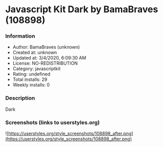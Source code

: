 # Javascript Kit Dark by BamaBraves (108898)

### Information
- Author: BamaBraves (unknown)
- Created at: unknown
- Updated at: 3/4/2020, 6:09:30 AM
- License: NO-REDISTRIBUTION
- Category: javascriptkit
- Rating: undefined
- Total installs: 29
- Weekly installs: 0


### Description
Dark


### Screenshots (links to userstyles.org)
![https://userstyles.org/style_screenshots/108898_after.png](https://userstyles.org/style_screenshots/108898_after.png)


